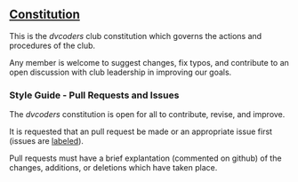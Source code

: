 ## [Constitution](constitution.md)

This is the *dvcoders* club constitution which governs the actions and procedures of the club. 

Any member is welcome to suggest changes, fix typos, and contribute to an open discussion with club leadership in improving our goals.

### Style Guide - Pull Requests and Issues

The *dvcoders* constitution is open for all to contribute, revise, and improve. 

It is requested that an pull request be made or an appropriate issue first (issues are [labeled](https://github.com/dvcoders/constitution/labels)).

Pull requests must have a brief explantation (commented on github) of the changes, additions, or deletions which have taken place.
